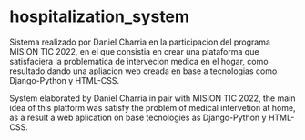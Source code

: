# hospitalization_system

Sistema realizado por Daniel Charria en la participacion del programa MISION TIC 2022, en el que consistia en crear una plataforma que satisfaciera la problematica de intervecion medica en el hogar, como resultado dando una apliacion web creada en base a tecnologias como Django-Python y HTML-CSS.

System elaborated by Daniel Charria in pair with MISION TIC 2022, the main idea of this platform was satisfy the problem of medical intervetion at home, as a result a web aplication on base tecnologies as Django-Python y HTML-CSS.
